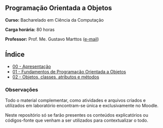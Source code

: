## Programação Orientada a Objetos

**Curso:** Bacharelado em Ciência da Computação

**Carga horária:** 80 horas

**Professor:** Prof. Me. Gustavo Marttos ([e-mail](mailto:gustavomarttos@unimar.br))

## Índice

- [00 - Apresentação](00-apresentacao.md)
- [01 - Fundamentos de Programação Orientada a Objetos](01-fundamentos.md)
- [02 - Objetos, classes, atributos e métodos](02-objetos.md)

### Observações

Todo o material complementar, como atividades e arquivos criados e utilizados em laboratório encontram-se única e
exclusivamente no Moodle.

Neste repositório só se farão presentes os conteúdos explicatórios ou códigos-fonte que venham a ser utilizados para
contextualizar o todo.
